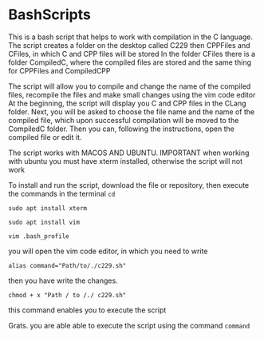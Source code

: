 # BashScripts


This is a bash script that helps to work with compilation in the C language.
The script creates a folder on the desktop called C229 then CPPFiles and CFiles, in which C and CPP files will be stored
In the folder CFiles there is a folder CompiledC, where the compiled files are stored and the same thing for CPPFiles and CompiledCPP

The script will allow you to compile and change the name of the compiled files, recompile the files and make small changes using the vim code editor
At the beginning, the script will display you C and CPP files in the CLang folder. Next, you will be asked to choose the file name and the name of the compiled file,
which upon successful compilation will be moved to the CompiledC folder. Then you can, following the instructions, open the compiled file or edit it.

The script works with MACOS AND UBUNTU.
IMPORTANT when working with ubuntu you must have xterm installed, otherwise the script will not work

To install and run the script, download the file or repository, then execute the commands in the terminal
    ```cd```

   ```sudo apt install xterm```

   ```sudo apt install vim```

   ```vim .bash_profile```

you will open the vim code editor, in which you need to write

   ```alias command="Path/to/./c229.sh"```

then you have write the changes.

   ```chmod + x "Path / to /./ c229.sh"```

this command enables you to execute the script

Grats. you are able able to execute the script using the command ```command```
